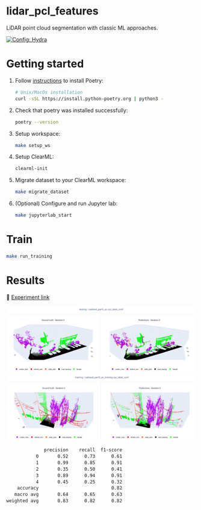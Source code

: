 # lidar_pcl_features

LiDAR point cloud segmentation with classic ML approaches.

<a href="https://clear.ml/docs/latest/"><img alt="Config: Hydra" src="https://img.shields.io/badge/MLOps-Clear%7CML-%2309173c"></a>

# Getting started

1. Follow [instructions](https://github.com/python-poetry/install.python-poetry.org)
   to install Poetry:
   ```bash
   # Unix/MacOs installation
   curl -sSL https://install.python-poetry.org | python3 -
   ```
1. Check that poetry was installed successfully:
   ```bash
   poetry --version
   ```
1. Setup workspace:
   ```bash
   make setup_ws
   ```
1. Setup ClearML:
   ```bash
   clearml-init
   ```
1. Migrate dataset to your ClearML workspace:
   ```bash
   make migrate_dataset
   ```
1. (Optional) Configure and run Jupyter lab:
   ```bash
   make jupyterlab_start
   ```

# Train

```bash
make run_training
```

# Results

🧪 [Experiment link](https://app.clear.ml/projects/27c1eb5330ef46d8a0e021fef065689e/experiments/1b7beb5bfdd84599b9e37d73d9dd58d7/output/execution)

<img src=assets/results_1.png>
<img src=assets/results_2.png>

```bash
              precision    recall  f1-score
           0       0.52      0.73      0.61
           1       0.99      0.85      0.91
           2       0.35      0.50      0.41
           3       0.89      0.94      0.91
           4       0.45      0.25      0.32
    accuracy                           0.82
   macro avg       0.64      0.65      0.63
weighted avg       0.83      0.82      0.82
```
